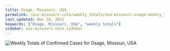 ```yaml
---
title: Osage, Missouri, USA
permalink: /usa-missouri-cole/weekly_totals/usa-missouri-osage-weekly_totals.html
last_updated: Nov 18, 2021
keywords: ["Osage, Missouri, USA", "weekly totals"]
sidebar: usa-missouri-cole_sidebar
---
```


![Weekly Totals of Confirmed Cases for Osage, Missouri, USA](/covid_tracker/images/graphs/usa-missouri-osage-weekly_totals_graph.png)
